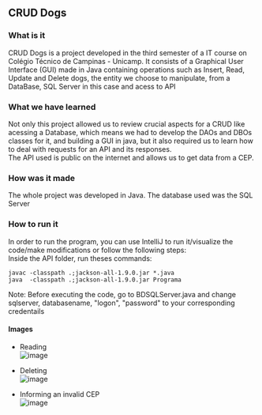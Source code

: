 ## CRUD Dogs

### What is it
CRUD Dogs is a project developed in the third semester of a IT course on Colégio Técnico de Campinas - Unicamp. It consists of a Graphical User Interface (GUI) made in Java containing operations such as Insert, Read, Update and Delete dogs, the entity we choose to manipulate, from a DataBase, SQL Server in this case and acess to API

### What we have learned
Not only this project allowed us to review crucial aspects for a CRUD like acessing a Database, which means we had to develop the DAOs and DBOs classes for it, and building a GUI in java, but it also required us to learn how to deal with requests for an API and its responses.
<br/>
The API used is public on the internet and allows us to get data from a CEP.


### How was it made
The whole project was developed in Java. The database used was the SQL Server

### How to run it

In order to run the program, you can use IntelliJ to run it/visualize the code/make modifications or follow the following steps:
<br/>
Inside the API folder, run theses commands:
```
javac -classpath .;jackson-all-1.9.0.jar *.java
java  -classpath .;jackson-all-1.9.0.jar Programa
```
Note: Before executing the code, go to BDSQLServer.java and change sqlserver, databasename, "logon", "password" to your corresponding credentails

#### Images

- Reading <br/>
![image](https://user-images.githubusercontent.com/113946578/231605142-813f3ec8-4efb-4577-93aa-ffb33c689cab.png)

- Deleting <br/>
![image](https://user-images.githubusercontent.com/113946578/231605226-f2a0258a-0118-4c64-92b4-4f2086cfeebe.png)

- Informing an invalid CEP <br/>
![image](https://user-images.githubusercontent.com/113946578/231605299-21200ad0-67a6-4bcd-a6e8-78d48905204c.png)

